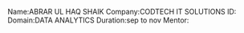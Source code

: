 Name:ABRAR UL HAQ SHAIK
Company:CODTECH IT SOLUTIONS
ID:
Domain:DATA ANALYTICS
Duration:sep to nov
Mentor:

